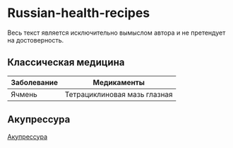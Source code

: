 # Russian-health-recipes

Весь текст является исключительно вымыслом автора и не претендует на достоверность.

## Классическая медицина
| Заболевание | Медикаменты |
|-----|-----|
| Ячмень | Тетрациклиновая мазь глазная | 

## Акупрессура
[Акупрессура](acupressure/Main.md)
